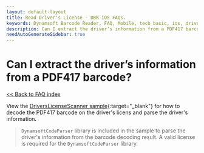 ```yaml
---
layout: default-layout
title: Read Driver's License - DBR iOS FAQs.
keywords: Dynamsoft Barcode Reader, FAQ, Mobile, tech basic, ios, driver license, info
description: Can I extract the driver’s information from a PDF417 barcode? - DBR iOS FAQs.
needAutoGenerateSidebar: true
---
```


# Can I extract the driver’s information from a PDF417 barcode?

[<< Back to FAQ index](index.md)

View the [DriversLicenseScanner sample](https://github.com/Dynamsoft/capture-vision-mobile-samples/tree/main/Android/DriversLicenseScanner){:target="_blank"} for how to decode the PDF417 barcode on the driver's licens and parse the driver's information.

> `DynamsoftCodeParser` library is included in the sample to parse the driver's information from the barcode decoding result. A valid license is required for the `DynamsoftCodeParser` library.
